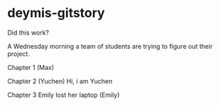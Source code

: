 # deymis-gitstory
Did this work?

A Wednesday morning a team of students
are trying to figure out their project.

Chapter 1 (Max)

Chapter 2 (Yuchen) Hi, i am Yuchen

Chapter 3 Emily lost her laptop (Emily) 